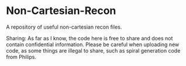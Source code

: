 # Non-Cartesian-Recon

A repository of useful non-cartesian recon files. 

Sharing: As far as I know, the code here is free to share and does not contain confidential information. Please be careful when uploading new code, as some things are illegal to share, such as spiral generation code from Philips.
